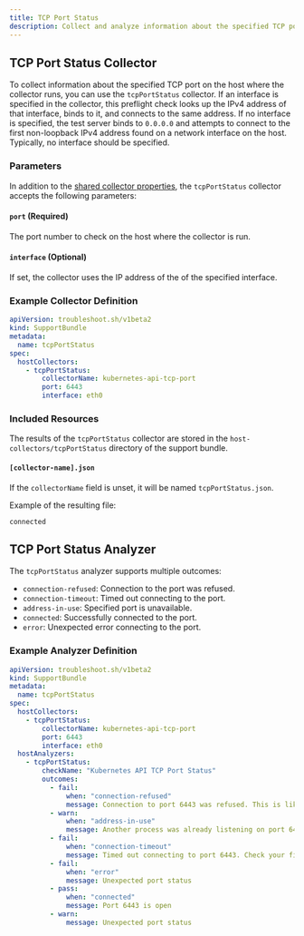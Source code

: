 ```yaml
---
title: TCP Port Status 
description: Collect and analyze information about the specified TCP port.
---
```


## TCP Port Status Collector

To collect information about the specified TCP port on the host where the collector runs, you can use the `tcpPortStatus` collector. If an interface is specified in the collector, this preflight check looks up the IPv4 address of that interface, binds to it, and connects to the same address. If no interface is specified, the test server binds to `0.0.0.0` and attempts to connect to the first non-loopback IPv4 address found on a network interface on the host. Typically, no interface should be specified.

### Parameters

In addition to the [shared collector properties](/collect/collectors/#shared-properties), the `tcpPortStatus` collector accepts the following parameters:

#### `port` (Required)
The port number to check on the host where the collector is run.

#### `interface` (Optional)
If set, the collector uses the IP address of the of the specified interface.

### Example Collector Definition
```yaml
apiVersion: troubleshoot.sh/v1beta2
kind: SupportBundle
metadata:
  name: tcpPortStatus
spec:
  hostCollectors:
    - tcpPortStatus:
        collectorName: kubernetes-api-tcp-port
        port: 6443
        interface: eth0
```

### Included Resources

The results of the `tcpPortStatus` collector are stored in the `host-collectors/tcpPortStatus` directory of the support bundle.

#### `[collector-name].json`

If the `collectorName` field is unset, it will be named `tcpPortStatus.json`.

Example of the resulting file:

```
connected
```

## TCP Port Status Analyzer

The `tcpPortStatus` analyzer supports multiple outcomes:

- `connection-refused`: Connection to the port was refused.
- `connection-timeout`: Timed out connecting to the port.
- `address-in-use`: Specified port is unavailable.
- `connected`: Successfully connected to the port.
- `error`: Unexpected error connecting to the port.

### Example Analyzer Definition

```yaml
apiVersion: troubleshoot.sh/v1beta2
kind: SupportBundle
metadata:
  name: tcpPortStatus
spec:
  hostCollectors:
    - tcpPortStatus:
        collectorName: kubernetes-api-tcp-port
        port: 6443
        interface: eth0
  hostAnalyzers:
    - tcpPortStatus:
        checkName: "Kubernetes API TCP Port Status"
        outcomes:
          - fail:
              when: "connection-refused"
              message: Connection to port 6443 was refused. This is likely to be a routing problem since this preflight configures a test server to listen on this port.
          - warn:
              when: "address-in-use"
              message: Another process was already listening on port 6443.
          - fail:
              when: "connection-timeout"
              message: Timed out connecting to port 6443. Check your firewall.
          - fail:
              when: "error"
              message: Unexpected port status
          - pass:
              when: "connected"
              message: Port 6443 is open
          - warn:
              message: Unexpected port status
```
